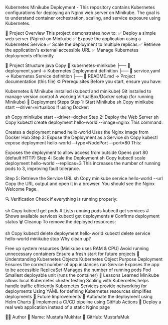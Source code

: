 Kubernetes Minikube Deployment -
This repository contains Kubernetes configurations for deploying an Nginx web server on Minikube. The goal is to understand container orchestration, scaling, and service exposure using Kubernetes.

📌 Project Overview
This project demonstrates how to: ✅ Deploy a simple web server (Nginx) on Minikube
✅ Expose the application using a Kubernetes Service
✅ Scale the deployment to multiple replicas
✅ Retrieve the application's external accessible URL
✅ Manage Kubernetes deployments efficiently

📂 Project Structure
java
Copy
📁 kubernetes-minikube
 ├── 📄 deployment.yaml  → Kubernetes Deployment definition
 ├── 📄 service.yaml     → Kubernetes Service definition
 ├── 📄 README.md        → Project documentation (this file)
⚙️ Prerequisites
Before you start, ensure you have:

Kubernetes & Minikube installed (kubectl and minikube)
Git installed to manage version control
A working VirtualBox/Docker setup (for running Minikube)
🚀 Deployment Steps
Step 1: Start Minikube
sh
Copy
minikube start --driver=virtualbox
If using Docker:

sh
Copy
minikube start --driver=docker
Step 2: Deploy the Web Server
sh
Copy
kubectl create deployment hello-world --image=nginx
This command:

Creates a deployment named hello-world
Uses the Nginx image from Docker Hub
Step 3: Expose the Deployment as a Service
sh
Copy
kubectl expose deployment hello-world --type=NodePort --port=80
This:

Exposes the deployment to allow access from outside
Opens port 80 (default HTTP)
Step 4: Scale the Deployment
sh
Copy
kubectl scale deployment hello-world --replicas=3
This increases the number of running pods to 3, improving fault tolerance.

Step 5: Retrieve the Service URL
sh
Copy
minikube service hello-world --url
Copy the URL output and open it in a browser. You should see the Nginx Welcome Page.

🔍 Verification
Check if everything is running properly:

sh
Copy
kubectl get pods       # Lists running pods
kubectl get services   # Shows available services
kubectl get deployments # Confirms deployment status
🗑️ Cleanup
To remove the deployed resources:

sh
Copy
kubectl delete deployment hello-world
kubectl delete service hello-world
minikube stop
Why clean up?

Free up system resources (Minikube uses RAM & CPU)
Avoid running unnecessary containers
Ensure a fresh start for future projects
📜 Understanding Kubernetes Objects
Kubernetes Object	Purpose
Deployment	Ensures the correct number of app instances run
Service	Exposes the app to be accessible
ReplicaSet	Manages the number of running pods
Pod	Smallest deployable unit (runs the container)
📌 Lessons Learned
Minikube allows local Kubernetes cluster testing
Scaling with Kubernetes helps handle traffic efficiently
Kubernetes Services provide networking for deployments
Using YAML for defining Kubernetes resources simplifies deployments
📡 Future Improvements
🔹 Automate the deployment using Helm Charts
🔹 Implement a CI/CD pipeline using GitHub Actions
🔹 Deploy a real web application instead of a static Nginx page

👨‍💻 Author
🔹 Name: Mustafa Mukhtar
🔹 GitHub: MustafaMuk

